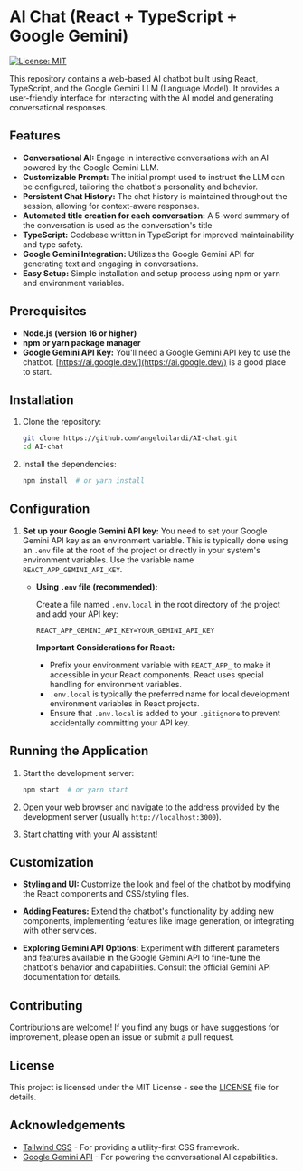 # AI Chat (React + TypeScript + Google Gemini)

[![License: MIT](https://img.shields.io/badge/License-MIT-yellow.svg)](https://opensource.org/licenses/MIT)

This repository contains a web-based AI chatbot built using React, TypeScript, and the Google Gemini LLM (Language Model). It provides a user-friendly interface for interacting with the AI model and generating conversational responses.

## Features

- **Conversational AI:** Engage in interactive conversations with an AI powered by the Google Gemini LLM.
- **Customizable Prompt:** The initial prompt used to instruct the LLM can be configured, tailoring the chatbot's personality and behavior.
- **Persistent Chat History:** The chat history is maintained throughout the session, allowing for context-aware responses.
- **Automated title creation for each conversation:** A 5-word summary of the conversation is used as the conversation's title
- **TypeScript:** Codebase written in TypeScript for improved maintainability and type safety.
- **Google Gemini Integration:** Utilizes the Google Gemini API for generating text and engaging in conversations.
- **Easy Setup:** Simple installation and setup process using npm or yarn and environment variables.

## Prerequisites

- **Node.js (version 16 or higher)**
- **npm or yarn package manager**
- **Google Gemini API Key:** You'll need a Google Gemini API key to use the chatbot. [https://ai.google.dev/](https://ai.google.dev/) is a good place to start.

## Installation

1.  Clone the repository:

    ```bash
    git clone https://github.com/angeloilardi/AI-chat.git
    cd AI-chat
    ```

2.  Install the dependencies:

    ```bash
    npm install  # or yarn install
    ```

## Configuration

1.  **Set up your Google Gemini API key:** You need to set your Google Gemini API key as an environment variable. This is typically done using an `.env` file at the root of the project or directly in your system's environment variables. Use the variable name `REACT_APP_GEMINI_API_KEY`.

    - **Using `.env` file (recommended):**

      Create a file named `.env.local` in the root directory of the project and add your API key:

      ```
      REACT_APP_GEMINI_API_KEY=YOUR_GEMINI_API_KEY
      ```

      **Important Considerations for React:**

      - Prefix your environment variable with `REACT_APP_` to make it accessible in your React components. React uses special handling for environment variables.
      - `.env.local` is typically the preferred name for local development environment variables in React projects.
      - Ensure that `.env.local` is added to your `.gitignore` to prevent accidentally committing your API key.

## Running the Application

1.  Start the development server:

    ```bash
    npm start  # or yarn start
    ```

2.  Open your web browser and navigate to the address provided by the development server (usually `http://localhost:3000`).

3.  Start chatting with your AI assistant!

## Customization

- **Styling and UI:** Customize the look and feel of the chatbot by modifying the React components and CSS/styling files.

- **Adding Features:** Extend the chatbot's functionality by adding new components, implementing features like image generation, or integrating with other services.

- **Exploring Gemini API Options:** Experiment with different parameters and features available in the Google Gemini API to fine-tune the chatbot's behavior and capabilities. Consult the official Gemini API documentation for details.

## Contributing

Contributions are welcome! If you find any bugs or have suggestions for improvement, please open an issue or submit a pull request.

## License

This project is licensed under the MIT License - see the [LICENSE](LICENSE) file for details.

## Acknowledgements

- [Tailwind CSS](https://tailwindcss.com/) - For providing a utility-first CSS framework.
- [Google Gemini API](https://ai.google.dev/) - For powering the conversational AI capabilities.
